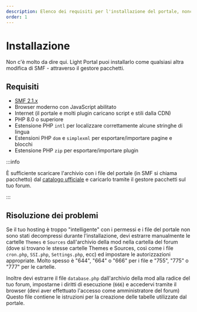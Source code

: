 ```yaml
---
description: Elenco dei requisiti per l'installazione del portale, nonché soluzioni a possibili problemi
order: 1
---
```


# Installazione

Non c'è molto da dire qui. Light Portal puoi installarlo come qualsiasi altra modifica di SMF - attraverso il gestore pacchetti.

## Requisiti

- [SMF 2.1.x](https://download.simplemachines.org)
- Browser moderno con JavaScript abilitato
- Internet (il portale e molti plugin caricano script e stili dalla CDN)
- PHP 8.0 o superiore
- Estensione PHP `intl` per localizzare correttamente alcune stringhe di lingua
- Estensioni PHP `dom` e `simplexml` per esportare/importare pagine e blocchi
- Estensione PHP `zip` per esportare/importare plugin

:::info

È sufficiente scaricare l'archivio con i file del portale (in SMF si chiama pacchetto) dal [catalogo ufficiale](https://custom.simplemachines.org/mods/index.php?mod=4244) e caricarlo tramite il gestore pacchetti sul tuo forum.

:::

## Risoluzione dei problemi

Se il tuo hosting è troppo "intelligente" con i permessi e i file del portale non sono stati decompressi durante l'installazione, devi estrarre manualmente le cartelle `Themes` e `Sources` dall'archivio della mod nella cartella del forum (dove si trovano le stesse cartelle Themes e Sources, così come i file `cron.php`, `SSI.php`, `Settings.php`, ecc) ed impostare le autorizzazioni appropriate. Molto spesso è "644", "664" o "666" per i file e "755", "775" o "777" per le cartelle.

Inoltre devi estrarre il file `database.php` dall'archivio della mod alla radice del tuo forum, impostarne i diritti di esecuzione (`666`) e accedervi tramite il browser (devi aver effettuato l'accesso come amministratore del forum) Questo file contiene le istruzioni per la creazione delle tabelle utilizzate dal portale.
